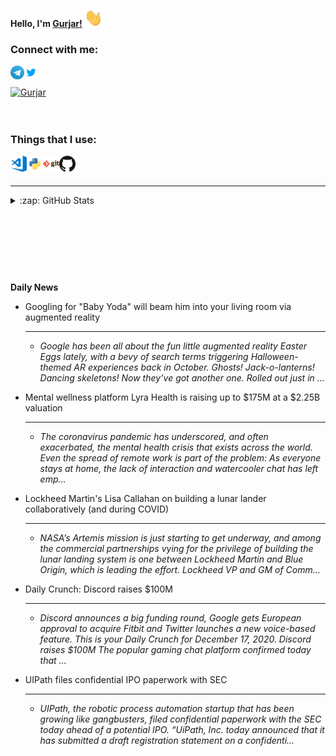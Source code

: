 #### Hello, I'm [Gurjar!](https://GurjarKing.github.io) <img src="https://raw.githubusercontent.com/ABSphreak/ABSphreak/master/gifs/Hi.gif" width="30px"></h2>


### Connect with me:

[<img align="left" alt="Gurjar | Telegram" width="22px" src="https://raw.githubusercontent.com/github/explore/80688e429a7d4ef2fca1e82350fe8e3517d3494d/topics/telegram/telegram.png" />][Telegram]
[<img align="left" alt="Gurjar | Twitter" width="22px" src="https://raw.githubusercontent.com/github/explore/80688e429a7d4ef2fca1e82350fe8e3517d3494d/topics/twitter/twitter.png" />][Twitter]
<br >
<br >
<a href="https://github.com/GurjarKing"><img src="https://komarev.com/ghpvc/?username=GurjarKing" alt="Gurjar" /></a> <br />
<br />
<br />
<!-- <br >

![](https://visitor-badge.glitch.me/badge?page_id=GurjarKing)

<br /> -->

### Things that I use:

[<img align="left" alt="Visual Studio Code" width="26px" src="https://raw.githubusercontent.com/github/explore/80688e429a7d4ef2fca1e82350fe8e3517d3494d/topics/visual-studio-code/visual-studio-code.png" />][VSCode]
[<img align="left" alt="Python" width="26px" src="https://raw.githubusercontent.com/github/explore/80688e429a7d4ef2fca1e82350fe8e3517d3494d/topics/python/python.png" />][Python]
[<img align="left" alt="Git" width="26px" src="https://raw.githubusercontent.com/github/explore/80688e429a7d4ef2fca1e82350fe8e3517d3494d/topics/git/git.png" />][Git]
[<img align="left" alt="GitHub" width="26px" src="https://raw.githubusercontent.com/github/explore/78df643247d429f6cc873026c0622819ad797942/topics/github/github.png" />][Github]

<br />
<br />

---
<details>
  <summary>:zap: GitHub Stats</summary>

<img align="left" alt="Gurjar's Github Stats" src="https://github-readme-stats.vercel.app/api?username=GurjarKing&show_icons=true&hide_border=true&count_private=true&include_all_commit=true&theme=algolia" />

</details>

<!-- ### 🔔 My latest tweet
<a href="https://twitter.com/Gurjar_King43" target="_blank">
	<img src="https://github.com/GurjarKing/GurjarKing/raw/master/tweet.png" width="70%" align="center" alt="Click to view on Twitter" title="My latest tweet, as an image"/>
</a> -->
<br>

<pre>

</pre>

<!-- **Quote of the hour:**

{qoth}

~ {qoth_author}
<pre>

</pre> -->
<br>
<pre>


</pre>
<strong>Daily News</strong>
  
  - Googling for "Baby Yoda" will beam him into your living room via augmented reality
     <hr/>
     
      - *Google has been all about the fun little augmented reality Easter Eggs lately, with a bevy of search terms triggering Halloween-themed AR experiences back in October. Ghosts! Jack-o-lanterns! Dancing skeletons! Now they’ve got another one. Rolled out just in …*
     
  - Mental wellness platform Lyra Health is raising up to $175M at a $2.25B valuation
      <hr/>
      
      - *The coronavirus pandemic has underscored, and often exacerbated, the mental health crisis that exists across the world. Even the spread of remote work is part of the problem: As everyone stays at home, the lack of interaction and watercooler chat has left emp…*
      
  - Lockheed Martin's Lisa Callahan on building a lunar lander collaboratively (and during COVID)
      <hr/>
      
      - *NASA’s Artemis mission is just starting to get underway, and among the commercial partnerships vying for the privilege of building the lunar landing system is one between Lockheed Martin and Blue Origin, which is leading the effort. Lockheed VP and GM of Comm…*
      
  - Daily Crunch: Discord raises $100M
      <hr/>
      
      - *Discord announces a big funding round, Google gets European approval to acquire Fitbit and Twitter launches a new voice-based feature. This is your Daily Crunch for December 17, 2020. Discord raises $100M The popular gaming chat platform confirmed today that …*
       
  - UIPath files confidential IPO paperwork with SEC
      <hr/>
       
       - *UIPath, the robotic process automation startup that has been growing like gangbusters, filed confidential paperwork with the SEC today ahead of a potential IPO. “UiPath, Inc. today announced that it has submitted a draft registration statement on a confidenti…*
      

<br />

[VSCode]: https://code.visualstudio.com/
[Python]: https://www.python.org/
[Git]: https://git-scm.com/
[Github]: https://github.com/
[Telegram]: https://t.me/Gurjar_King/
[Twitter]: https://twitter.com/Gurjar_King43/
